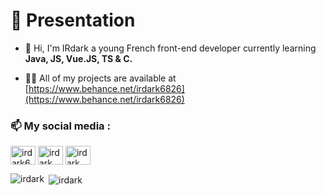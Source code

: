 <h1>👋 Presentation</h1>

- 🌱 Hi, I'm IRdark a young French front-end developer currently learning **Java, JS, Vue.JS, TS & C.**

- 👨‍💻 All of my projects are available at [https://www.behance.net/irdark6826](https://www.behance.net/irdark6826)

<h3 align="left">📫 My social media :</h3>
<p align="left">
<a href="https://twitter.com/irdark6" target="blank"><img align="center" src="https://raw.githubusercontent.com/rahuldkjain/github-profile-readme-generator/master/src/images/icons/Social/twitter.svg" alt="irdark6" height="30" width="40" /></a>
<a href="https://www.behance.net/irdark dev" target="blank"><img align="center" src="https://raw.githubusercontent.com/rahuldkjain/github-profile-readme-generator/master/src/images/icons/Social/behance.svg" alt="irdark dev" height="30" width="40" /></a>
<a href="https://discord.gg/irdark" target="blank"><img align="center" src="https://raw.githubusercontent.com/rahuldkjain/github-profile-readme-generator/master/src/images/icons/Social/discord.svg" alt="irdark" height="30" width="40" /></a>
</p>

<p><img align="left" src="https://github-readme-stats.vercel.app/api/top-langs?username=irdark&show_icons=true&locale=en&layout=compact" alt="irdark" /></p>

<p>&nbsp;<img align="center" src="https://github-readme-stats.vercel.app/api?username=irdark&show_icons=true&locale=en" alt="irdark" /></p>
